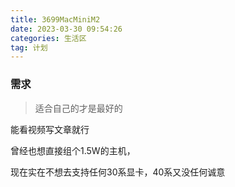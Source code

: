 ```yaml
---
title: 3699MacMiniM2
date: 2023-03-30 09:54:26
categories: 生活区
tag: 计划
---
```



### 需求

> 适合自己的才是最好的

能看视频写文章就行

曾经也想直接组个1.5W的主机，

现在实在不想去支持任何30系显卡，40系又没任何诚意
